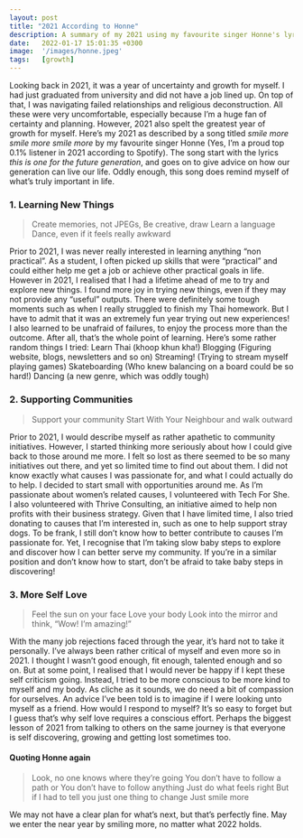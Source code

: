 ```yaml
---
layout: post
title: "2021 According to Honne"
description: A summary of my 2021 using my favourite singer Honne's lyrics
date:   2022-01-17 15:01:35 +0300
image:  '/images/honne.jpeg'
tags:   [growth]
---
```

Looking back in 2021, it was a year of uncertainty and growth for myself. I had just graduated from university and did not have a job lined up. On top of that, I was navigating failed relationships and religious deconstruction. All these were very uncomfortable, especially because I’m a huge fan of certainty and planning. However, 2021 also spelt the greatest year of growth for myself.
Here’s my 2021 as described by a song titled *smile more smile more smile more* by my favourite singer Honne (Yes, I’m a proud top 0.1% listener in 2021 according to Spotify).
The song start with the lyrics *this is one for the future generation*, and goes on to give advice on how our generation can live our life. Oddly enough, this song does remind myself of what’s truly important in life.
### 1. Learning New Things
> Create memories, not JPEGs,
Be creative, draw
Learn a language
Dance, even if it feels really awkward

Prior to 2021, I was never really interested in learning anything “non practical”. As a student, I often picked up skills that were “practical” and could either help me get a job or achieve other practical goals in life. However in 2021, I realised that I had a lifetime ahead of me to try and explore new things. I found more joy in trying new things, even if they may not provide any “useful” outputs. There were definitely some tough moments such as when I really struggled to finish my Thai homework. But I have to admit that it was an extremely fun year trying out new experiences! I also learned to be unafraid of failures, to enjoy the process more than the outcome. After all, that’s the whole point of learning. Here’s some rather random things I tried:
Learn Thai (khoop khun kha!)
Blogging (Figuring website, blogs, newsletters and so on)
Streaming! (Trying to stream myself playing games)
Skateboarding (Who knew balancing on a board could be so hard!)
Dancing (a new genre, which was oddly tough)
### 2. Supporting Communities
> Support your community
Start With Your Neighbour and walk outward

Prior to 2021, I would describe myself as rather apathetic to community initiatives. However, I started thinking more seriously about how I could give back to those around me more. I felt so lost as there seemed to be so many initiatives out there, and yet so limited time to find out about them. I did not know exactly what causes I was passionate for, and what I could actually do to help.
I decided to start small with opportunities around me. As I’m passionate about women’s related causes, I volunteered with Tech For She. I also volunteered with Thrive Consulting, an initiative aimed to help non profits with their business strategy. Given that I have limited time, I also tried donating to causes that I’m interested in, such as one to help support stray dogs.
To be frank, I still don’t know how to better contribute to causes I’m passionate for. Yet, I recognise that I’m taking slow baby steps to explore and discover how I can better serve my community. If you’re in a similar position and don’t know how to start, don’t be afraid to take baby steps in discovering!
### 3. More Self Love
> Feel the sun on your face
Love your body
Look into the mirror and think, “Wow! I’m amazing!”

With the many job rejections faced through the year, it’s hard not to take it personally. I’ve always been rather critical of myself and even more so in 2021. I thought I wasn’t good enough, fit enough, talented enough and so on. But at some point, I realised that I would never be happy if I kept these self criticism going.
Instead, I tried to be more conscious to be more kind to myself and my body. As cliche as it sounds, we do need a bit of compassion for ourselves. An advice I’ve been told is to imagine if I were looking unto myself as a friend. How would I respond to myself? It’s so easy to forget but I guess that’s why self love requires a conscious effort.
Perhaps the biggest lesson of 2021 from talking to others on the same journey is that everyone is self discovering, growing and getting lost sometimes too.
#### Quoting Honne again
> Look, no one knows where they’re going
You don’t have to follow a path or
You don’t have to follow anything
Just do what feels right
But if I had to tell you just one thing to change
Just smile more

We may not have a clear plan for what’s next, but that’s perfectly fine. May we enter the near year by smiling more, no matter what 2022 holds.